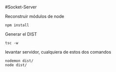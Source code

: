 #Socket-Server

Reconstruir módulos de node

```
npm install
```

Generar el DIST

```
tsc -w
```

levantar servidor, cualquiera de estos dos comandos

```
nodemon dist/
node dist/
```
